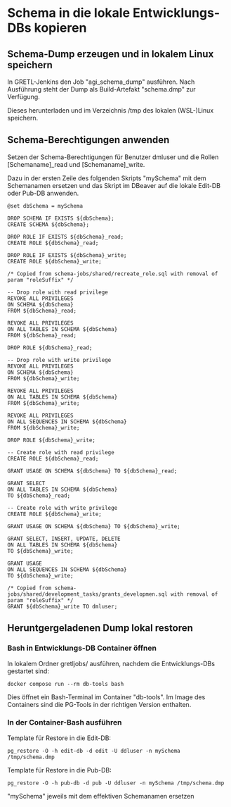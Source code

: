 # Schema in die lokale Entwicklungs-DBs kopieren

## Schema-Dump erzeugen und in lokalem Linux speichern

In GRETL-Jenkins den Job "agi_schema_dump" ausführen. Nach Ausführung steht der Dump als Build-Artefakt "schema.dmp" zur Verfügung.

Dieses herunterladen und im Verzeichnis /tmp des lokalen (WSL-)Linux speichern.

## Schema-Berechtigungen anwenden

Setzen der Schema-Berechtigungen für Benutzer dmluser und die Rollen \[Schemaname\]_read und \[Schemaname\]_write.

Dazu in der ersten Zeile des folgenden Skripts "mySchema" mit dem Schemanamen ersetzen und das Skript im DBeaver auf die lokale Edit-DB oder Pub-DB anwenden.

    @set dbSchema = mySchema

    DROP SCHEMA IF EXISTS ${dbSchema};
    CREATE SCHEMA ${dbSchema};

    DROP ROLE IF EXISTS ${dbSchema}_read;
    CREATE ROLE ${dbSchema}_read;

    DROP ROLE IF EXISTS ${dbSchema}_write;
    CREATE ROLE ${dbSchema}_write;

    /* Copied from schema-jobs/shared/recreate_role.sql with removal of param "roleSuffix" */

    -- Drop role with read privilege
    REVOKE ALL PRIVILEGES
    ON SCHEMA ${dbSchema}
    FROM ${dbSchema}_read;

    REVOKE ALL PRIVILEGES
    ON ALL TABLES IN SCHEMA ${dbSchema}
    FROM ${dbSchema}_read;

    DROP ROLE ${dbSchema}_read;

    -- Drop role with write privilege
    REVOKE ALL PRIVILEGES
    ON SCHEMA ${dbSchema}
    FROM ${dbSchema}_write;

    REVOKE ALL PRIVILEGES
    ON ALL TABLES IN SCHEMA ${dbSchema}
    FROM ${dbSchema}_write;

    REVOKE ALL PRIVILEGES
    ON ALL SEQUENCES IN SCHEMA ${dbSchema}
    FROM ${dbSchema}_write;

    DROP ROLE ${dbSchema}_write;

    -- Create role with read privilege
    CREATE ROLE ${dbSchema}_read;

    GRANT USAGE ON SCHEMA ${dbSchema} TO ${dbSchema}_read;

    GRANT SELECT
    ON ALL TABLES IN SCHEMA ${dbSchema}
    TO ${dbSchema}_read;

    -- Create role with write privilege
    CREATE ROLE ${dbSchema}_write;

    GRANT USAGE ON SCHEMA ${dbSchema} TO ${dbSchema}_write;

    GRANT SELECT, INSERT, UPDATE, DELETE
    ON ALL TABLES IN SCHEMA ${dbSchema}
    TO ${dbSchema}_write;

    GRANT USAGE
    ON ALL SEQUENCES IN SCHEMA ${dbSchema}
    TO ${dbSchema}_write;

    /* Copied from schema-jobs/shared/development_tasks/grants_developmen.sql with removal of param "roleSuffix" */
    GRANT ${dbSchema}_write TO dmluser;

## Heruntgergeladenen Dump lokal restoren

### Bash in Entwicklungs-DB Container öffnen

In lokalem Ordner gretljobs/ ausführen, nachdem die Entwicklungs-DBs gestartet sind:

    docker compose run --rm db-tools bash

Dies öffnet ein Bash-Terminal im Container "db-tools". Im Image des Containers sind die PG-Tools in der richtigen Version enthalten.

### In der Container-Bash ausführen

Template für Restore in die Edit-DB:

    pg_restore -O -h edit-db -d edit -U ddluser -n mySchema /tmp/schema.dmp

Template für Restore in die Pub-DB:

    pg_restore -O -h pub-db -d pub -U ddluser -n mySchema /tmp/schema.dmp

"mySchema" jeweils mit dem effektiven Schemanamen ersetzen
